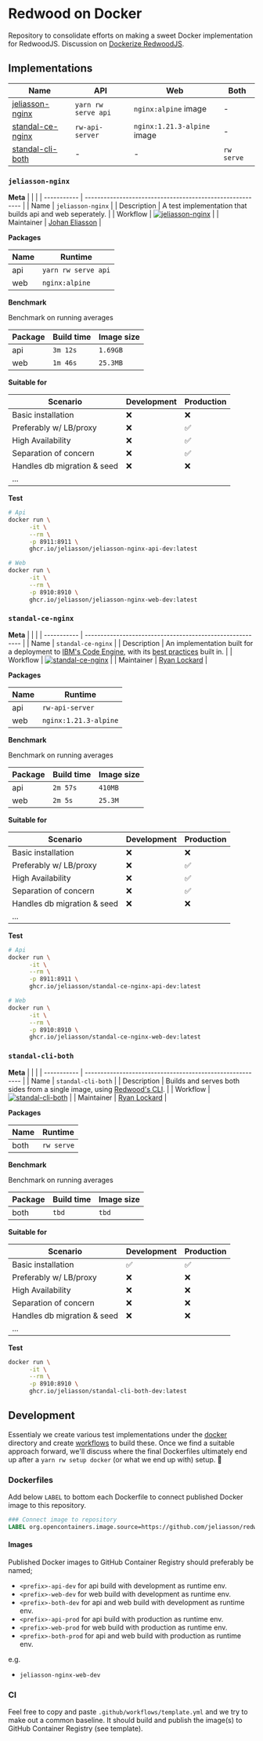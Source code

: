 # Redwood on Docker

Repository to consolidate efforts on making a sweet Docker implementation for RedwoodJS. Discussion on [Dockerize RedwoodJS](https://community.redwoodjs.com/t/dockerize-redwoodjs/2291).

## Implementations

| Name                                  | API                 | Web                         | Both      |
| ------------------------------------- | ------------------- | --------------------------- | --------- |
| [jeliasson-nginx](#jeliasson-nginx)   | `yarn rw serve api` | `nginx:alpine` image        | -         |
| [standal-ce-nginx](#standal-ce-nginx) | `rw-api-server`     | `nginx:1.21.3-alpine` image | -         |
| [standal-cli-both](#standal-cli-both) | -                   | -                           | `rw serve`|

### `jeliasson-nginx`

**Meta**
| | |
| ----------- | --------------------------------------------------------- |
| Name | `jeliasson-nginx` |
| Description | A test implementation that builds api and web seperately. |
| Workflow | [![jeliasson-nginx](https://github.com/jeliasson/redwoodjs-docker/actions/workflows/jeliasson-nginx.yml/badge.svg)](https://github.com/jeliasson/redwoodjs-docker/actions/workflows/jeliasson-nginx.yml) |
| Maintainer | [Johan Eliasson](https://github.com/jeliasson) |

**Packages**

| Name | Runtime             |
| ---- | ------------------- |
| api  | `yarn rw serve api` |
| web  | `nginx:alpine`      |

**Benchmark**

Benchmark on running averages

| Package | Build time | Image size |
| ------- | ---------- | ---------- |
| api     | `3m 12s`   | `1.69GB`   |
| web     | `1m 46s`   | `25.3MB`   |

**Suitable for**

| Scenario                    | Development | Production |
| --------------------------- | ----------- | ---------- |
| Basic installation          | ❌          | ❌         |
| Preferably w/ LB/proxy      | ❌          | ✅         |
| High Availability           | ❌          | ✅         |
| Separation of concern       | ❌          | ✅         |
| Handles db migration & seed | ❌          | ❌         |
| ...                         |             |            |

**Test**

```bash
# Api
docker run \
      -it \
      --rm \
      -p 8911:8911 \
      ghcr.io/jeliasson/jeliasson-nginx-api-dev:latest

# Web
docker run \
      -it \
      --rm \
      -p 8910:8910 \
      ghcr.io/jeliasson/jeliasson-nginx-web-dev:latest
```

### `standal-ce-nginx`

**Meta**
| | |
| ----------- | --------------------------------------------------------- |
| Name | `standal-ce-nginx` |
| Description | An implementation built for a deployment to [IBM's Code Engine](https://cloud.ibm.com/docs/codeengine?topic=codeengine-getting-started), with its [best practices](https://cloud.ibm.com/docs/codeengine?topic=codeengine-dockerfile) built in. |
| Workflow | [![standal-ce-nginx](https://github.com/jeliasson/redwoodjs-docker/actions/workflows/standal-ce-nginx.yml/badge.svg)](https://github.com/jeliasson/redwoodjs-docker/actions/workflows/standal-ce-nginx.yml) |
| Maintainer | [Ryan Lockard](https://github.com/realStandal) |

**Packages**

| Name | Runtime               |
| ---- | --------------------- |
| api  | `rw-api-server`       |
| web  | `nginx:1.21.3-alpine` |

**Benchmark**

Benchmark on running averages

| Package | Build time | Image size |
| ------- | ---------- | ---------- |
| api     | `2m 57s`   | `410MB`    |
| web     | `2m 5s`    | `25.3M`    |

**Suitable for**

| Scenario                    | Development | Production |
| --------------------------- | ----------- | ---------- |
| Basic installation          | ❌          | ❌         |
| Preferably w/ LB/proxy      | ❌          | ✅         |
| High Availability           | ❌          | ✅         |
| Separation of concern       | ❌          | ✅         |
| Handles db migration & seed | ❌          | ❌         |
| ...                         |             |            |

**Test**

```bash
# Api
docker run \
      -it \
      --rm \
      -p 8911:8911 \
      ghcr.io/jeliasson/standal-ce-nginx-api-dev:latest

# Web
docker run \
      -it \
      --rm \
      -p 8910:8910 \
      ghcr.io/jeliasson/standal-ce-nginx-web-dev:latest
```

### `standal-cli-both`

**Meta**
| | |
| ----------- | --------------------------------------------------------- |
| Name | `standal-cli-both` |
| Description | Builds and serves both sides from a single image, using [Redwood's CLI](https://redwoodjs.com/docs/cli-commands.html#serve). |
| Workflow | [![standal-cli-both](https://github.com/jeliasson/redwoodjs-docker/actions/workflows/standal-cli-both.yml/badge.svg)](https://github.com/jeliasson/redwoodjs-docker/actions/workflows/standal-cli-both.yml) |
| Maintainer | [Ryan Lockard](https://github.com/realStandal) |

**Packages**

| Name  | Runtime               |
| ----  | --------------------- |
| both  | `rw serve`            |

**Benchmark**

Benchmark on running averages

| Package  | Build time | Image size |
| -------  | ---------- | ---------- |
| both     | `tbd`      | `tbd`      |

**Suitable for**

| Scenario                    | Development | Production |
| --------------------------- | ----------- | ---------- |
| Basic installation          | ✅          | ✅         |
| Preferably w/ LB/proxy      | ❌          | ❌         |
| High Availability           | ❌          | ❌         |
| Separation of concern       | ❌          | ❌         |
| Handles db migration & seed | ❌          | ❌         |
| ...                         |             |            |

**Test**

```bash
docker run \
      -it \
      --rm \
      -p 8910:8910 \
      ghcr.io/jeliasson/standal-cli-both-dev:latest
```

## Development

Essentialy we create various test implementations under the [docker](docker) directory and create [workflows](.github/workflows) to build these. Once we find a suitable approach forward, we'll discuss where the final Dockerfiles ultimately end up after a `yarn rw setup docker` (or what we end up with) setup. 🚀

### Dockerfiles

Add below `LABEL` to bottom each Dockerfile to connect published Docker image to this repository.

```Dockerfile
### Connect image to repository
LABEL org.opencontainers.image.source=https://github.com/jeliasson/redwoodjs-docker
```

#### Images

Published Docker images to GitHub Container Registry should preferably be named;

- `<prefix>-api-dev` for api build with development as runtime env.
- `<prefix>-web-dev` for web build with development as runtime env.
- `<prefix>-both-dev` for api and web build with development as runtime env.
- `<prefix>-api-prod` for api build with production as runtime env.
- `<prefix>-web-prod` for web build with production as runtime env.
- `<prefix>-both-prod` for api and web build with production as runtime env.

e.g.

- `jeliasson-nginx-web-dev`

### CI

Feel free to copy and paste `.github/workflows/template.yml` and we try to make out a common baseline. It should build and publish the image(s) to GitHub Container Registry (see template).
